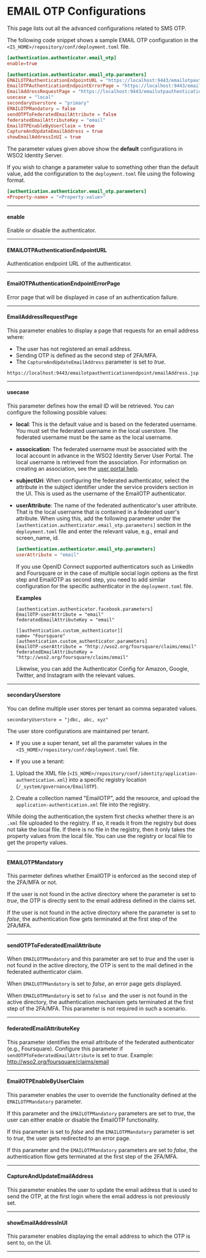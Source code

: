# EMAIL OTP Configurations

This page lists out all the advanced configurations related to SMS OTP. 

The following code snippet shows a sample EMAIL OTP configuration in the `<IS_HOME>/repository/conf/deployment.toml` file. 

```toml
[authentication.authenticator.email_otp]
enable=true

[authentication.authenticator.email_otp.parameters]
EMAILOTPAuthenticationEndpointURL = "https://localhost:9443/emailotpauthenticationendpoint/emailotp.jsp"
EmailOTPAuthenticationEndpointErrorPage = "https://localhost:9443/emailotpauthenticationendpoint/emailotpError.jsp"
EmailAddressRequestPage = "https://localhost:9443/emailotpauthenticationendpoint/emailAddress.jsp"
usecase = "local"
secondaryUserstore = "primary"
EMAILOTPMandatory = false
sendOTPToFederatedEmailAttribute = false
federatedEmailAttributeKey = "email"
EmailOTPEnableByUserClaim = true
CaptureAndUpdateEmailAddress = true
showEmailAddressInUI = true
```

The parameter values given above show the **default** configurations in WSO2 Identity Server. 

If you wish to change a parameter value to something other than the default value, add the configuration to the `deployment.toml` file using the following format.

```toml
[authentication.authenticator.email_otp.parameters]
<Property-name> = "<Property-value>"
```

----

#### enable 

Enable or disable the authenticator.

----

#### EMAILOTPAuthenticationEndpointURL 

Authentication endpoint URL of the authenticator.

----

#### EmailOTPAuthenticationEndpointErrorPage 

Error page that will be displayed in case of an authentication failure.

----

#### EmailAddressRequestPage

This parameter enables to display a page that requests for an email address where:

- The user has not registered an email address.
- Sending OTP is defined as the second step of 2FA/MFA.
- The `CaptureAndUpdateEmailAddress` parameter is set to *true*.

```tab="Example"
https://localhost:9443/emailotpauthenticationendpoint/emailAddress.jsp
```

----

#### usecase 

This parameter defines how the email ID will be retrieved. You can configure the following possible values:

- **local**: This is the default value and is based on the federated username. You must set the federated username in the local userstore. The federated username must be the same as the local username.

- **assocication**: The federated username must be associated with the local account in advance in the WSO2 Identity Server User Portal. The local username is retrieved from the association. For information on creating an association, see the [user portal help](insertlink).

- **subjectUri**: When configuring the federated authenticator, select the attribute in the subject identifier under the service providers section in the UI. This is used as the username of the EmailOTP authenticator.

- **userAttribute**: The name of the federated authenticator's user attribute. That is the local username that is contained in a federated user's attribute. When using this, add the following parameter under the `[authentication.authenticator.email_otp.parameters]` section in the `deployment.toml` file and enter the relevant value, e.g., email and screen_name, id.

    ```toml
    [authentication.authenticator.email_otp.parameters]
    userAttribute = "email"
    ```

    If you use OpenID Connect supported authenticators such as LinkedIn and Foursquare or in the case of multiple social login options as the first step and EmailOTP as second step, you need to add similar configuration for the specific authenticator in the `deployment.toml` file.

    **Examples**

    ```tab="Facebook"
    [authentication.authenticator.facebook.parameters]
    EmailOTP-userAttribute = "email"
    federatedEmailAttributeKey = "email"
    ```

    ```tab="Foursquare"
    [[authentication.custom_authenticator]]
    name= "Foursquare"
    [authentication.custom_authenticator.parameters]
    EmailOTP-userAttribute = "http://wso2.org/foursquare/claims/email"
    federatedEmailAttributeKey = "http://wso2.org/foursquare/claims/email"
    ```

    Likewise, you can add the Authenticator Config for Amazon, Google, Twitter, and Instagram with the relevant values.

----

#### secondaryUserstore

You can define multiple user stores per tenant as comma separated values.

```tab="Example"
secondaryUserstore = "jdbc, abc, xyz"
```

The user store configurations are maintained per tenant.

- If you use a super tenant, set all the parameter values in the `<IS_HOME>/repository/conf/deployment.toml` file.

- If you use a tenant: 

1. Upload the XML file (`<IS_HOME>/repository/conf/identity/application-authentication.xml`) into a specific registry location (`/_system/governance/EmailOTP`).

2. Create a collection named "EmailOTP", add the resource, and upload the `application-authentication.xml` file into the registry.

While doing the authentication,the system first checks whether there is an `.xml` file uploaded to the registry. If so, it reads it from the registry but does not take the local file. If there is no file in the registry, then it only takes the property values from the local file.
You can use the registry or local file to get the property values.

----

#### EMAILOTPMandatory

This parmeter defines whether EmailOTP is enforced as the second step of the 2FA/MFA or not.

If the user is not found in the active directory where the parameter is set to *true*, the OTP is directly sent to the email address defined in the claims set.

If the user is not found in the active directory where the parameter is set to *false*, the authentication flow gets terminated at the first step of the 2FA/MFA.

----

#### sendOTPToFederatedEmailAttribute

When `EMAILOTPMandatory` and this parameter are set to *true* and the user is not found in the active directory, the OTP is sent to the mail defined in the federated authenticator claim.

When `EMAILOTPMandatory` is set to *false*, an error page gets displayed.

When `EMAILOTPMandatory` is set to `false `and the user is not found in the active directory, the authentication mechanism gets terminated at the first step of the 2FA/MFA. This parameter is not required in such a scenario.

----

#### federatedEmailAttributeKey

This parameter identifies the email attribute of the federated authenticator (e.g., Foursquare).
Configure this parameter if `sendOTPToFederatedEmailAttribute` is set to *true*. Example: http://wso2.org/foursquare/claims/email

----

#### EmailOTPEnableByUserClaim

This parameter enables the user to override the functionality defined at the `EMAILOTPMandatory` parameter.

If this parameter and the `EMAILOTPMandatory` parameters are set to *true*, the user can either enable or disable the EmailOTP functionality.

If this parameter is set to *false* and the `EMAILOTPMandatory` parameter is set to *true*, the user gets redirected to an error page.

If this parameter and the `EMAILOTPMandatory` parameters are set to *false*, the authentication flow gets terminated at the first step of the 2FA/MFA.


----

#### CaptureAndUpdateEmailAddress

This parameter enables the user to update the email address that is used to send the OTP, at the first login where the email address is not previously set.

----

#### showEmailAddressInUI

This parameter enables displaying the email address to which the OTP is sent to, on the UI.

----
